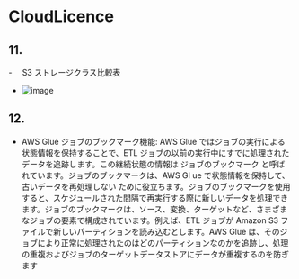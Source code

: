 # CloudLicence

## 11.

-　 S3 ストレージクラス比較表

- ![image](https://github.com/user-attachments/assets/2786bd2a-6abd-48e3-85b1-eb46828b61b9)

## 12.

- AWS Glue ジョブのブックマーク機能: AWS Glue ではジョブの実行による状態情報を保持することで、ETL ジョブの以前の実行中にすでに処理されたデータを追跡します。この継続状態の情報は ジョブのブックマーク と呼ばれています。ジョブのブックマークは、AWS GI
  ue で状態情報を保持して、古いデータを再処理しない ために役立ちます。ジョブのブックマークを使用すると、スケジュールされた間隔で再実行する際に新しいデータを処理できます。ジョブのブックマークは、ソース、変換、ターゲットなど、さまざまなジョブの要素で構成されています。例えば、ETL ジョブが Amazon S3 ファイルで新しいパーティションを読み込むとします。AWS Glue は、そのジョブにより正常に処理されたのはどのパーティションなのかを追跡し、処理の重複およびジョブのターゲットデータストアにデータが重複するのを防ぎます
